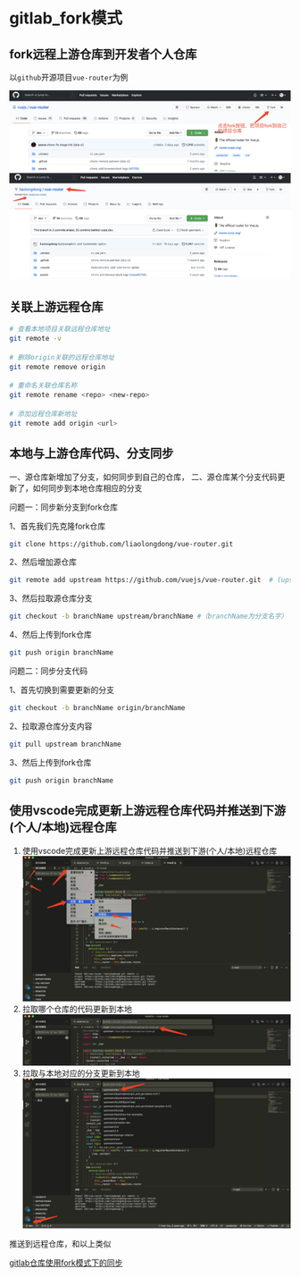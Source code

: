 # gitlab_fork模式

## fork远程上游仓库到开发者个人仓库

以`github`开源项目`vue-router`为例

![`vue-router`上游远程仓库](./images/git_fork_up.png)
![`vue-router`下游(本地)远程仓库](./images/git_fork_origin.png)

## 关联上游远程仓库

```bash
# 查看本地项目关联远程仓库地址
git remote -v

# 删除origin关联的远程仓库地址
git remote remove origin

# 重命名关联仓库名称
git remote rename <repo> <new-repo>

# 添加远程仓库新地址
git remote add origin <url>
```

## 本地与上游仓库代码、分支同步

一、源仓库新增加了分支，如何同步到自己的仓库，
二、源仓库某个分支代码更新了，如何同步到本地仓库相应的分支

问题一：同步新分支到fork仓库

1、首先我们先克隆fork仓库

```bash
git clone https://github.com/liaolongdong/vue-router.git
```

2、然后增加源仓库

```bash
git remote add upstream https://github.com/vuejs/vue-router.git  # (upstream 为源仓库名字，后面会使用到)git fetch upstream（获取源仓库信息） 
```

3、然后拉取源仓库分支

```bash
git checkout -b branchName upstream/branchName #（branchName为分支名字）
```

4、然后上传到fork仓库

```bash
git push origin branchName
```

问题二：同步分支代码

1、首先切换到需要更新的分支

```bash
git checkout -b branchName origin/branchName
```

2、拉取源仓库分支内容

```bash
git pull upstream branchName
```

3、然后上传到fork仓库

```bash
git push origin branchName
```

## 使用vscode完成更新上游远程仓库代码并推送到下游(个人/本地)远程仓库

1. 使用vscode完成更新上游远程仓库代码并推送到下游(个人/本地)远程仓库
![使用vscode完成更新上游远程仓库代码并推送到下游(个人/本地)远程仓库](./images/git_vscode_operate.png)
2. 拉取哪个仓库的代码更新到本地
![拉取哪个仓库的代码更新到本地](./images/git_pull_repo.png)
3. 拉取与本地对应的分支更新到本地
![拉取与本地对应的分支更新到本地](./images/git_pull_branch.png)

推送到远程仓库，和以上类似

[gitlab仓库使用fork模式下的同步](https://www.jianshu.com/p/fad8ffc9aeff)
